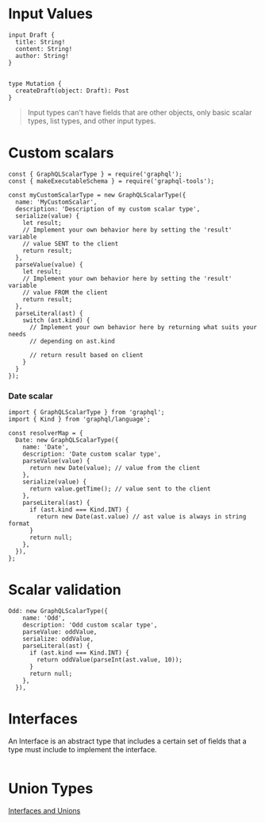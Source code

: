 # Input Values

```
input Draft {
  title: String!
  content: String!
  author: String!
}


type Mutation {
  createDraft(object: Draft): Post
}
```
> Input types can't have fields that are other objects, only basic scalar types, list types, and other input types.

# Custom scalars

```
const { GraphQLScalarType } = require('graphql');
const { makeExecutableSchema } = require('graphql-tools');

const myCustomScalarType = new GraphQLScalarType({
  name: 'MyCustomScalar',
  description: 'Description of my custom scalar type',
  serialize(value) {
    let result;
    // Implement your own behavior here by setting the 'result' variable 
    // value SENT to the client
    return result;
  },
  parseValue(value) {
    let result;
    // Implement your own behavior here by setting the 'result' variable
    // value FROM the client
    return result;
  },
  parseLiteral(ast) {
    switch (ast.kind) {
      // Implement your own behavior here by returning what suits your needs
      // depending on ast.kind

      // return result based on client
    }
  }
});
```
### Date scalar

```
import { GraphQLScalarType } from 'graphql';
import { Kind } from 'graphql/language';

const resolverMap = {
  Date: new GraphQLScalarType({
    name: 'Date',
    description: 'Date custom scalar type',
    parseValue(value) {
      return new Date(value); // value from the client
    },
    serialize(value) {
      return value.getTime(); // value sent to the client
    },
    parseLiteral(ast) {
      if (ast.kind === Kind.INT) {
        return new Date(ast.value) // ast value is always in string format
      }
      return null;
    },
  }),
};
```

# Scalar validation

```
Odd: new GraphQLScalarType({
    name: 'Odd',
    description: 'Odd custom scalar type',
    parseValue: oddValue,
    serialize: oddValue,
    parseLiteral(ast) {
      if (ast.kind === Kind.INT) {
        return oddValue(parseInt(ast.value, 10));
      }
      return null;
    },
  }),
```

# Interfaces
An Interface is an abstract type that includes a certain set of fields that a type must include to implement the interface.

```

```

# Union Types


[Interfaces and Unions](https://github.com/prisma/graphql-yoga/blob/master/examples/interface-union)
